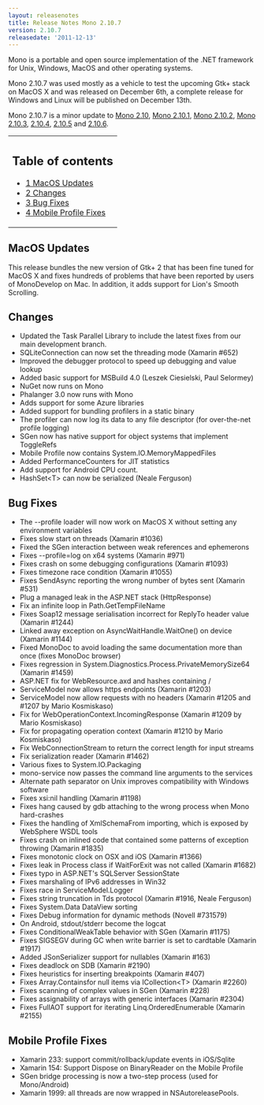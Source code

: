 ```yaml
---
layout: releasenotes
title: Release Notes Mono 2.10.7
version: 2.10.7
releasedate: '2011-12-13'
---
```


Mono is a portable and open source implementation of the .NET framework for Unix, Windows, MacOS and other operating systems.

Mono 2.10.7 was used mostly as a vehicle to test the upcoming Gtk+ stack on MacOS X and was released on December 6th, a complete release for Windows and Linux will be published on December 13th.

Mono 2.10.7 is a minor update to [Mono 2.10](/docs/about-mono/releases/2.10.0/), [Mono 2.10.1](/docs/about-mono/releases/2.10.1/), [Mono 2.10.2](/docs/about-mono/releases/2.10.2/), [Mono 2.10.3](/docs/about-mono/releases/2.10.3/), [2.10.4](/docs/about-mono/releases/2.10.4/), [2.10.5](/docs/about-mono/releases/2.10.5/) and [2.10.6](/docs/about-mono/releases/2.10.6/).

<table>
<col width="100%" />
<tbody>
<tr class="odd">
<td align="left"><h2>Table of contents</h2>
<ul>
<li><a href="#macos-updates">1 MacOS Updates</a></li>
<li><a href="#changes">2 Changes</a></li>
<li><a href="#bug-fixes">3 Bug Fixes</a></li>
<li><a href="#mobile-profile-fixes">4 Mobile Profile Fixes</a></li>
</ul></td>
</tr>
</tbody>
</table>

## MacOS Updates

This release bundles the new version of Gtk+ 2 that has been fine tuned for MacOS X and fixes hundreds of problems that have been reported by users of MonoDevelop on Mac. In addition, it adds support for Lion's Smooth Scrolling.

## Changes

-   Updated the Task Parallel Library to include the latest fixes from our main development branch.
-   SQLiteConnection can now set the threading mode (Xamarin #652)
-   Improved the debugger protocol to speed up debugging and value lookup
-   Added basic support for MSBuild 4.0 (Leszek Ciesielski, Paul Selormey)
-   NuGet now runs on Mono
-   Phalanger 3.0 now runs with Mono
-   Adds support for some Azure libraries
-   Added support for bundling profilers in a static binary
-   The profiler can now log its data to any file descriptor (for over-the-net profile logging)
-   SGen now has native support for object systems that implement ToggleRefs
-   Mobile Profile now contains System.IO.MemoryMappedFiles
-   Added PerformanceCounters for JIT statistics
-   Add support for Android CPU count.
-   HashSet\<T> can now be serialized (Neale Ferguson)

## Bug Fixes

-   The --profile loader will now work on MacOS X without setting any environment variables
-   Fixes slow start on threads (Xamarin #1036)
-   Fixed the SGen interaction between weak references and ephemerons
-   Fixes --profile=log on x64 systems (Xamarin #971)
-   Fixes crash on some debugging configurations (Xamarin #1093)
-   Fixes timezone race condition (Xamarin #1055)
-   Fixes SendAsync reporting the wrong number of bytes sent (Xamarin #531)
-   Plug a managed leak in the ASP.NET stack (HttpResponse)
-   Fix an infinite loop in Path.GetTempFileName
-   Fixes Soap12 message serialisation incorrect for ReplyTo header value (Xamarin #1244)
-   Linked away exception on AsyncWaitHandle.WaitOne() on device (Xamarin #1144)
-   Fixed MonoDoc to avoid loading the same documentation more than once (fixes MonoDoc browser)
-   Fixes regression in System.Diagnostics.Process.PrivateMemorySize64 (Xamarin #1459)
-   ASP.NET fix for WebResource.axd and hashes containing /
-   ServiceModel now allows https endpoints (Xamarin #1203)
-   ServiceModel now allow requests with no headers (Xamarin #1205 and #1207 by Mario Kosmiskaso)
-   Fix for WebOperationContext.IncomingResponse (Xamarin #1209 by Mario Kosmiskaso)
-   Fix for propagating operation context (Xamarin #1210 by Mario Kosmiskaso)
-   Fix WebConnectionStream to return the correct length for input streams
-   Fix serialization reader (Xamarin #1462)
-   Various fixes to System.IO.Packaging
-   mono-service now passes the command line arguments to the services
-   Alternate path separator on Unix improves compatibility with Windows software
-   Fixes xsi:nil handling (Xamarin #1198)
-   Fixes hang caused by gdb attaching to the wrong process when Mono hard-crashes
-   Fixes the handling of XmlSchemaFrom importing, which is exposed by WebSphere WSDL tools
-   Fixes crash on inlined code that contained some patterns of exception throwing (Xamarin #1835)
-   Fixes monotonic clock on OSX and iOS (Xamarin #1366)
-   Fixes leak in Process class if WaitForExit was not called (Xamarin #1682)
-   Fixes typo in ASP.NET's SQLServer SessionState
-   Fixes marshaling of IPv6 addresses in Win32
-   Fixes race in ServiceModel.Logger
-   Fixes string truncation in Tds protocol (Xamarin #1916, Neale Ferguson)
-   Fixes System.Data DataView sorting
-   Fixes Debug information for dynamic methods (Novell #731579)
-   On Android, stdout/stderr become the logcat
-   Fixes ConditionalWeakTable behavior with SGen (Xamarin #1175)
-   Fixes SIGSEGV during GC when write barrier is set to cardtable (Xamarin #1917)
-   Added JSonSerializer support for nullables (Xamarin #163)
-   Fixes deadlock on SDB (Xamarin #2190)
-   Fixes heuristics for inserting breakpoints (Xamarin #407)
-   Fixes Array.Containsfor null items via ICollection\<T> (Xamarin #2260)
-   Fixes scanning of complex values in SGen (Xamarin #228)
-   Fixes assignability of arrays with generic interfaces (Xamarin #2304)
-   Fixes FullAOT support for iterating Linq.OrderedEnumerable (Xamarin #2155)

## Mobile Profile Fixes

-   Xamarin 233: support commit/rollback/update events in iOS/Sqlite
-   Xamarin 154: Support Dispose on BinaryReader on the Mobile Profile
-   SGen bridge processing is now a two-step process (used for Mono/Android)
-   Xamarin 1999: all threads are now wrapped in NSAutoreleasePools.
